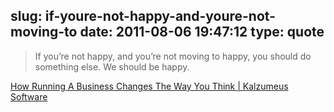 slug: if-youre-not-happy-and-youre-not-moving-to
date: 2011-08-06 19:47:12
type: quote
---

> If you’re not happy, and you’re not moving to happy, you should do something else. We should be happy.

[How Running A Business Changes The Way You Think | Kalzumeus Software](http://www.kalzumeus.com/2011/07/08/business-psychology/)
